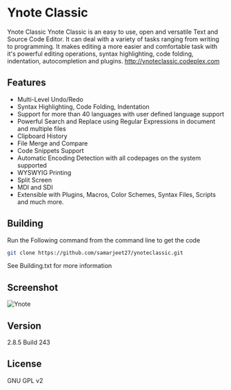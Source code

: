 Ynote Classic 
============

Ynote Classic Ynote Classic is an easy to use, open and versatile Text and Source Code Editor. It can deal with a variety of tasks ranging from writing to programming. It makes editing a more easier and comfortable task with it's powerful editing operations, syntax highlighting, code folding, indentation, autocompletion and plugins.
http://ynoteclassic.codeplex.com

Features
----
  - Multi-Level Undo/Redo
  - Syntax Highlighting, Code Folding, Indentation
  - Support for more than 40 languages with user defined language support
  - Powerful Search and Replace using Regular Expressions in document and multiple files
  - Clipboard History
  - File Merge and Compare
  - Code Snippets Support
  - Automatic Encoding Detection with all codepages on the system supported
  - WYSWYIG Printing
  - Split Screen
  - MDI and SDI
  - Extensible with Plugins, Macros, Color Schemes, Syntax Files, Scripts and much more.

Building
----
Run the Following command from the command line to get the code
```sh
git clone https://github.com/samarjeet27/ynoteclassic.git
```
See Building.txt for more information

Screenshot
----
![Ynote](http://download-codeplex.sec.s-msft.com/Download?ProjectName=ynoteclassic&DownloadId=826766 "Ynote Classic")

Version
----
 2.8.5 Build 243

License
----

GNU GPL v2

